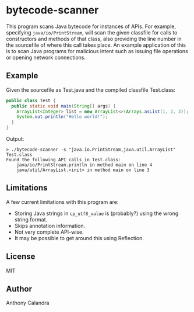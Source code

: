 # bytecode-scanner
This program scans Java bytecode for instances of APIs. For example, specifying `java/io/PrintStream`, will scan the given classfile for calls to constructors and methods of that class, also providing the line number in the sourcefile of where this call takes place. An example application of this is to scan Java programs for malicious intent such as issuing file operations or opening network connections.

## Example
Given the sourcefile as Test.java and the compiled classfile Test.class:
```java
public class Test {
  public static void main(String[] args) {
    ArrayList<Integer> list = new ArrayList<>(Arrays.asList(1, 2, 3));
    System.out.println("Hello world!");
  }
}
```
Output:
```
> ./bytecode-scanner -s "java.io.PrintStream,java.util.ArrayList" Test.class
Found the following API calls in Test.class:
	java/io/PrintStream.println in method main on line 4
	java/util/ArrayList.<init> in method main on line 3
```

## Limitations
A few current limitations with this program are:
 * Storing Java strings in `cp_utf8_value` is (probably?) using the wrong string format.
 * Skips annotation information.
 * Not very complete API-wise.
 * It may be possible to get around this using Reflection.

## License
MIT

## Author
Anthony Calandra
